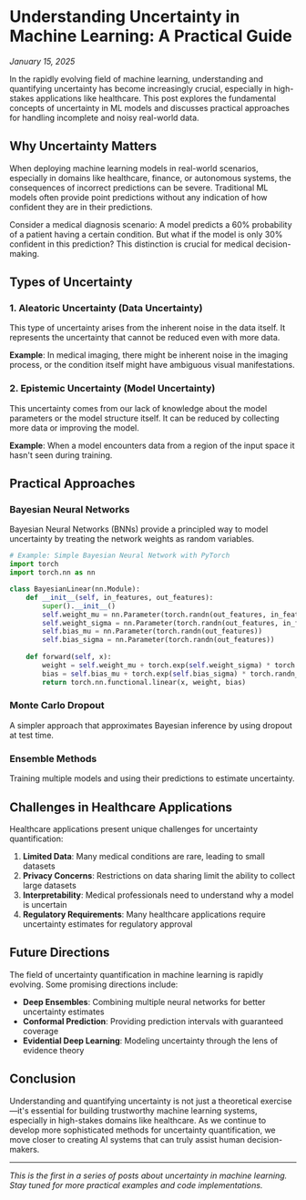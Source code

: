 # Understanding Uncertainty in Machine Learning: A Practical Guide

*January 15, 2025*

In the rapidly evolving field of machine learning, understanding and quantifying uncertainty has become increasingly crucial, especially in high-stakes applications like healthcare. This post explores the fundamental concepts of uncertainty in ML models and discusses practical approaches for handling incomplete and noisy real-world data.

## Why Uncertainty Matters

When deploying machine learning models in real-world scenarios, especially in domains like healthcare, finance, or autonomous systems, the consequences of incorrect predictions can be severe. Traditional ML models often provide point predictions without any indication of how confident they are in their predictions.

Consider a medical diagnosis scenario: A model predicts a 60% probability of a patient having a certain condition. But what if the model is only 30% confident in this prediction? This distinction is crucial for medical decision-making.

## Types of Uncertainty

### 1. Aleatoric Uncertainty (Data Uncertainty)
This type of uncertainty arises from the inherent noise in the data itself. It represents the uncertainty that cannot be reduced even with more data.

**Example**: In medical imaging, there might be inherent noise in the imaging process, or the condition itself might have ambiguous visual manifestations.

### 2. Epistemic Uncertainty (Model Uncertainty)
This uncertainty comes from our lack of knowledge about the model parameters or the model structure itself. It can be reduced by collecting more data or improving the model.

**Example**: When a model encounters data from a region of the input space it hasn't seen during training.

## Practical Approaches

### Bayesian Neural Networks
Bayesian Neural Networks (BNNs) provide a principled way to model uncertainty by treating the network weights as random variables.

```python
# Example: Simple Bayesian Neural Network with PyTorch
import torch
import torch.nn as nn

class BayesianLinear(nn.Module):
    def __init__(self, in_features, out_features):
        super().__init__()
        self.weight_mu = nn.Parameter(torch.randn(out_features, in_features))
        self.weight_sigma = nn.Parameter(torch.randn(out_features, in_features))
        self.bias_mu = nn.Parameter(torch.randn(out_features))
        self.bias_sigma = nn.Parameter(torch.randn(out_features))
    
    def forward(self, x):
        weight = self.weight_mu + torch.exp(self.weight_sigma) * torch.randn_like(self.weight_mu)
        bias = self.bias_mu + torch.exp(self.bias_sigma) * torch.randn_like(self.bias_mu)
        return torch.nn.functional.linear(x, weight, bias)
```

### Monte Carlo Dropout
A simpler approach that approximates Bayesian inference by using dropout at test time.

### Ensemble Methods
Training multiple models and using their predictions to estimate uncertainty.

## Challenges in Healthcare Applications

Healthcare applications present unique challenges for uncertainty quantification:

1. **Limited Data**: Many medical conditions are rare, leading to small datasets
2. **Privacy Concerns**: Restrictions on data sharing limit the ability to collect large datasets
3. **Interpretability**: Medical professionals need to understand why a model is uncertain
4. **Regulatory Requirements**: Many healthcare applications require uncertainty estimates for regulatory approval

## Future Directions

The field of uncertainty quantification in machine learning is rapidly evolving. Some promising directions include:

- **Deep Ensembles**: Combining multiple neural networks for better uncertainty estimates
- **Conformal Prediction**: Providing prediction intervals with guaranteed coverage
- **Evidential Deep Learning**: Modeling uncertainty through the lens of evidence theory

## Conclusion

Understanding and quantifying uncertainty is not just a theoretical exercise—it's essential for building trustworthy machine learning systems, especially in high-stakes domains like healthcare. As we continue to develop more sophisticated methods for uncertainty quantification, we move closer to creating AI systems that can truly assist human decision-makers.

---

*This is the first in a series of posts about uncertainty in machine learning. Stay tuned for more practical examples and code implementations.* 